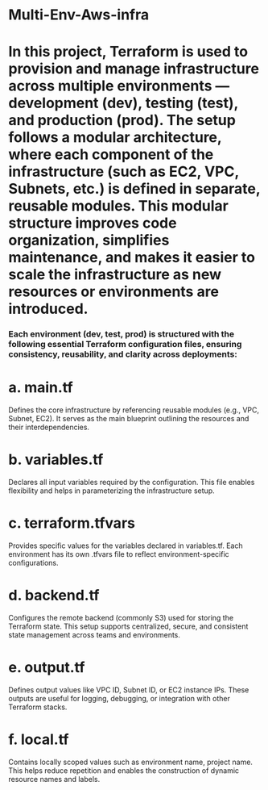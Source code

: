 # Multi-Env-Aws-infra

# In this project, Terraform is used to provision and manage infrastructure across multiple environments — development (dev), testing (test), and production (prod). The setup follows a modular architecture, where each component of the infrastructure (such as EC2, VPC, Subnets, etc.) is defined in separate, reusable modules. This modular structure improves code organization, simplifies maintenance, and makes it easier to scale the infrastructure as new resources or environments are introduced.

### Each environment (dev, test, prod) is structured with the following essential Terraform configuration files, ensuring consistency, reusability, and clarity across deployments: ###

# a. main.tf
Defines the core infrastructure by referencing reusable modules (e.g., VPC, Subnet, EC2). It serves as the main blueprint outlining the resources and their interdependencies.

# b. variables.tf
Declares all input variables required by the configuration. This file enables flexibility and helps in parameterizing the infrastructure setup.

# c. terraform.tfvars
Provides specific values for the variables declared in variables.tf. Each environment has its own .tfvars file to reflect environment-specific configurations.

# d. backend.tf
Configures the remote backend (commonly S3) used for storing the Terraform state. This setup supports centralized, secure, and consistent state management across teams and environments.

# e. output.tf
Defines output values like VPC ID, Subnet ID, or EC2 instance IPs. These outputs are useful for logging, debugging, or integration with other Terraform stacks.

# f. local.tf
Contains locally scoped values such as environment name, project name. This helps reduce repetition and enables the construction of dynamic resource names and labels.
